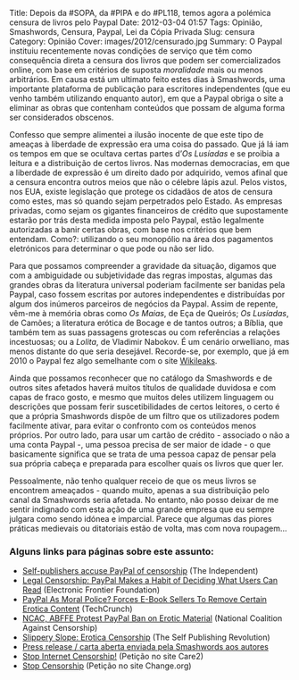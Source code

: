 Title: Depois da #SOPA, da #PIPA e do #PL118, temos agora a polémica censura de livros pelo Paypal 
Date: 2012-03-04 01:57
Tags: Opinião, Smashwords, Censura, Paypal, Lei da Cópia Privada
Slug: censura
Category: Opinião
Cover: images/2012/censurado.jpg
Summary: O Paypal instituiu recentemente novas condições de serviço que têm como consequência direta a censura dos livros que podem ser comercializados online, com base em critérios de suposta *moralidade* mais ou menos arbitrários. Em causa está um ultimato feito estes dias à Smashwords, uma importante plataforma de publicação para escritores independentes (que eu venho também utilizando enquanto autor), em que a Paypal obriga o site a eliminar as obras que contenham conteúdos que possam de alguma forma ser considerados obscenos.

Confesso que sempre alimentei a ilusão inocente de que este tipo de ameaças à liberdade de expressão era uma coisa do passado. Que já lá iam os tempos em que se ocultava certas partes d’*Os Lusíadas* e se proibia a leitura e a distribuição de certos livros. Nas modernas democracias, em que a liberdade de expressão é um direito dado por adquirido, vemos afinal que a censura encontra outros meios que não o célebre lápis azul. Pelos vistos, nos EUA, existe legislação que protege os cidadãos de atos de censura como estes, mas só quando sejam perpetrados pelo Estado. As empresas privadas, como sejam os gigantes financeiros de crédito que supostamente estarão por trás desta medida imposta pelo Paypal, estão legalmente autorizadas a banir certas obras, com base nos critérios que bem entendam. Como?: utilizando o seu monopólio na área dos pagamentos eletrónicos para determinar o que pode ou não ser lido.

Para que possamos compreender a gravidade da situação, digamos que com a ambiguidade ou subjetividade das regras impostas, algumas das grandes obras da literatura universal poderiam facilmente ser banidas pela Paypal, caso fossem escritas por autores independentes e distribuídas por algum dos inúmeros parceiros de negócios da Paypal. Assim de repente, vêm-me à memória obras como *Os Maias*, de Eça de Queirós; *Os Lusíadas*, de Camões; a literatura erótica de Bocage e de tantos outros; a Bíblia, que também tem as suas passagens grotescas ou com referências a relações incestuosas; ou a *Lolita*, de Vladimir Nabokov. É um cenário orwelliano, mas menos distante do que seria desejável. Recorde-se, por exemplo, que já em 2010 o Paypal fez algo semelhante com o site [Wikileaks](http://wikileaks.org/).

Ainda que possamos reconhecer que no catálogo da Smashwords e de outros sites afetados haverá muitos títulos de qualidade duvidosa e com capas de fraco gosto, e mesmo que muitos deles utilizem linguagem ou descrições que possam ferir suscetibilidades de certos leitores, o certo é que a própria Smashwords dispõe de um filtro que os utilizadores podem facilmente ativar, para evitar o confronto com os conteúdos menos próprios. Por outro lado, para usar um cartão de crédito - associado o não a uma conta Paypal -, uma pessoa precisa de ser maior de idade - o que basicamente significa que se trata de uma pessoa capaz de pensar pela sua própria cabeça e preparada para escolher quais os livros que quer ler.

Pessoalmente, não tenho qualquer receio de que os meus livros se encontrem ameaçados - quando muito, apenas a sua distribuição pelo canal da Smashwords seria afetada. No entanto, não posso deixar de me sentir indignado com esta ação de uma grande empresa que eu sempre julgara como sendo idónea e imparcial. Parece que algumas das piores práticas medievais ou ditatoriais estão de volta, mas com nova roupagem…


### Alguns links para páginas sobre este assunto:

-	[Self-publishers accuse PayPal of censorship](http://www.independent.co.uk/life-style/gadgets-and-tech/news/selfpublishers-accuse-paypal-of-censorship-7534792.html) (The Independent)
-	[Legal Censorship: PayPal Makes a Habit of Deciding What Users Can Read](https://www.eff.org/deeplinks/2012/02/legal-censorship-paypal-makes-habit-deciding-what-users-can-read) (Electronic Frontier Foundation)
-	[PayPal As Moral Police? Forces E-Book Sellers To Remove Certain Erotica Content](http://techcrunch.com/2012/02/26/paypal-erotica-smashwords-censorshi/) (TechCrunch)
-	[NCAC, ABFFE Protest PayPal Ban on Erotic Material](http://web.archive.org/web/20130812204052/http://ncac.org/NCAC-ABFFE-Send-Letter-To-PayPal-eBay) (National Coalition Against Censorship)
-	[Slippery Slope: Erotica Censorship](http://theselfpublishingrevolution.blogspot.com/2012/02/slippery-slope-erotica-censorship.html) (The Self Publishing Revolution)
-	[Press release / carta aberta enviada pela Smashwords aos autores](https://www.smashwords.com/press/release/28)
-	[Stop Internet Censorship!](http://www.thepetitionsite.com/7/stop-internet-censorship/) (Petição no site Care2)
-	[Stop Censorship](http://www.change.org/petitions/stop-censorship-2) (Petição no site Change.org)

